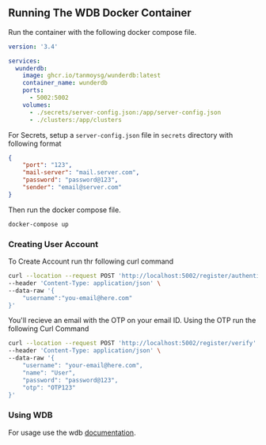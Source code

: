 ## Running The WDB Docker Container

Run the container with the following docker compose file.

```yml
version: '3.4'

services:
  wunderdb:
    image: ghcr.io/tanmoysg/wunderdb:latest
    container_name: wunderdb
    ports:
      - 5002:5002
    volumes:
      - ./secrets/server-config.json:/app/server-config.json
      - ./clusters:/app/clusters
```

For Secrets, setup a `server-config.json` file in `secrets` directory with following format
```json
{
    "port": "123",
    "mail-server": "mail.server.com",
    "password": "password@123",
    "sender": "email@server.com"
}
```

Then run the docker compose file.
```
docker-compose up
```

### Creating User Account

To Create Account run thr following curl command
```sh
curl --location --request POST 'http://localhost:5002/register/authenticate' \
--header 'Content-Type: application/json' \
--data-raw '{
    "username":"you-email@here.com"
}'
```

You'll recieve an email with the OTP on your email ID. Using the OTP run the following Curl Command
```sh
curl --location --request POST 'http://localhost:5002/register/verify' \
--header 'Content-Type: application/json' \
--data-raw '{
    "username": "your-email@here.com",
    "name": "User",
    "password": "password@123",
    "otp": "OTP123"
}'
```

### Using WDB

For usage use the wdb [documentation](./documentation.md).